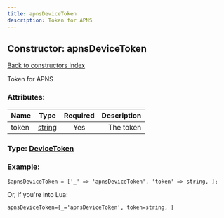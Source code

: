 ```yaml
---
title: apnsDeviceToken
description: Token for APNS
---
```

## Constructor: apnsDeviceToken  
[Back to constructors index](index.md)



Token for APNS

### Attributes:

| Name     |    Type       | Required | Description |
|----------|:-------------:|:--------:|------------:|
|token|[string](../types/string.md) | Yes|The token|



### Type: [DeviceToken](../types/DeviceToken.md)


### Example:

```
$apnsDeviceToken = ['_' => 'apnsDeviceToken', 'token' => string, ];
```  

Or, if you're into Lua:  


```
apnsDeviceToken={_='apnsDeviceToken', token=string, }

```



